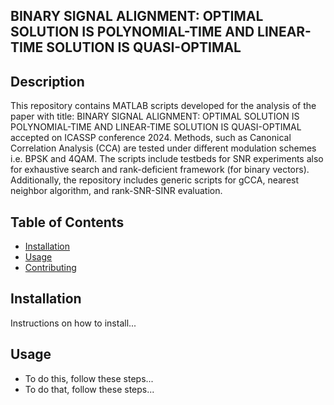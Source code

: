 ## BINARY SIGNAL ALIGNMENT: OPTIMAL SOLUTION IS POLYNOMIAL-TIME AND LINEAR-TIME SOLUTION IS QUASI-OPTIMAL

## Description
This repository contains MATLAB scripts developed for the analysis of the paper with title: BINARY SIGNAL ALIGNMENT: OPTIMAL SOLUTION IS POLYNOMIAL-TIME AND LINEAR-TIME SOLUTION IS QUASI-OPTIMAL accepted on ICASSP conference 2024. Methods, such as Canonical Correlation Analysis (CCA) are tested under different modulation schemes i.e. BPSK and 4QAM. The scripts include testbeds for SNR experiments also for exhaustive search and rank-deficient framework (for binary vectors). Additionally, the repository includes generic scripts for gCCA, nearest neighbor algorithm, and rank-SNR-SINR evaluation.

## Table of Contents
- [Installation](#installation)
- [Usage](#usage)
- [Contributing](#contributing)

## Installation
Instructions on how to install...

## Usage
- To do this, follow these steps...
- To do that, follow these steps...
